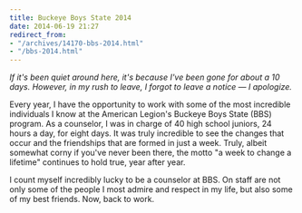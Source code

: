 ```yaml
---
title: Buckeye Boys State 2014
date: 2014-06-19 21:27
redirect_from:
- "/archives/14170-bbs-2014.html"
- "/bbs-2014.html"
---
```



_If it's been quiet around here, it's because I've been gone for about a 10 days. However, in my rush to leave, I forgot to leave a notice &mdash; I apologize._

Every year, I have the opportunity to work with some of the most incredible individuals I know at the American Legion's Buckeye Boys State (BBS) program. As a counselor, I was in charge of 40 high school juniors, 24 hours a day, for eight days. It was truly incredible to see the changes that occur and the friendships that are formed in just a week. Truly, albeit somewhat corny if you've never been there, the motto "a week to change a lifetime" continues to hold true, year after year. 

I count myself incredibly lucky to be a counselor at BBS. On staff are not only some of the people I most admire and respect in my life, but also some of my best friends. Now, back to work. 
